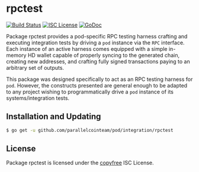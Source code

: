 rpctest
=======

[![Build Status](http://img.shields.io/travis/parallelcointeam/pod.svg)](https://travis-ci.org/parallelcointeam/pod)
[![ISC License](http://img.shields.io/badge/license-ISC-blue.svg)](http://copyfree.org)
[![GoDoc](https://img.shields.io/badge/godoc-reference-blue.svg)](http://godoc.org/github.com/parallelcointeam/pod/integration/rpctest)

Package rpctest provides a pod-specific RPC testing harness crafting and
executing integration tests by driving a `pod` instance via the `RPC`
interface. Each instance of an active harness comes equipped with a simple
in-memory HD wallet capable of properly syncing to the generated chain,
creating new addresses, and crafting fully signed transactions paying to an
arbitrary set of outputs.

This package was designed specifically to act as an RPC testing harness for
`pod`. However, the constructs presented are general enough to be adapted to
any project wishing to programmatically drive a `pod` instance of its
systems/integration tests.

## Installation and Updating

```bash
$ go get -u github.com/parallelcointeam/pod/integration/rpctest
```

## License

Package rpctest is licensed under the [copyfree](http://copyfree.org) ISC
License.

